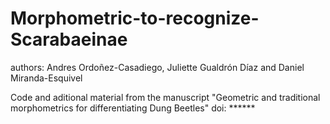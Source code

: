 # Morphometric-to-recognize-Scarabaeinae

authors: Andres Ordoñez-Casadiego, Juliette Gualdrón Díaz and Daniel Miranda-Esquivel

Code and aditional material from the manuscript "Geometric and traditional morphometrics for differentiating Dung Beetles" doi: ******
